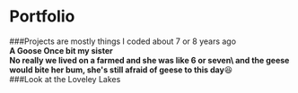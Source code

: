 # Portfolio
###Projects are mostly things I coded about 7 or 8 years ago\
**A Goose Once bit my sister**\
**No really we lived on a farmed and she was like 6 or seven\ 
and the geese would bite her bum, she's still afraid of geese to this day**:laughing:\
###Look at the Loveley Lakes
